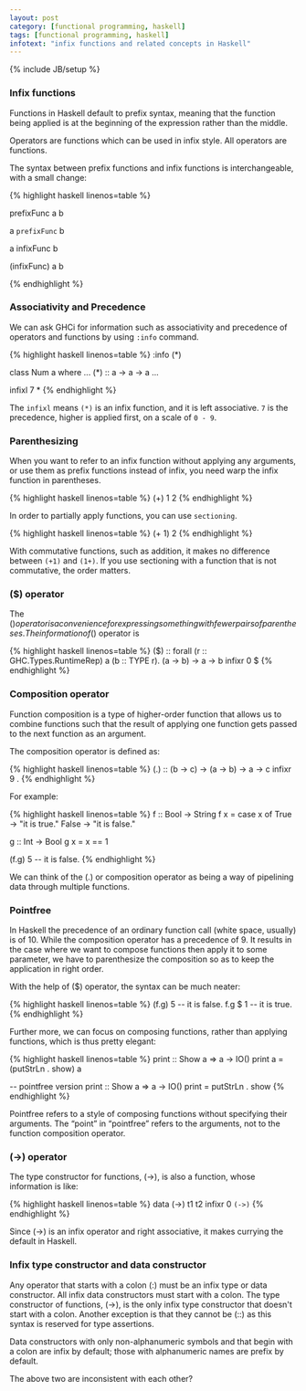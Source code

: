 ```yaml
---
layout: post
category: [functional programming, haskell]
tags: [functional programming, haskell]
infotext: "infix functions and related concepts in Haskell"
---
```

{% include JB/setup %}

### Infix functions

Functions in Haskell default to prefix syntax, meaning that the function 
being applied is at the beginning of the expression rather than the middle.

Operators are functions which can be used in infix style. All operators 
are functions.

The syntax between prefix functions and infix functions is interchangeable, 
with a small change:

{% highlight haskell linenos=table %}

prefixFunc a b

a `prefixFunc` b

a infixFunc b

(infixFunc) a b

{% endhighlight %}

### Associativity and Precedence

We can ask GHCi for information such as associativity and precedence of 
operators and functions by using `:info` command.

{% highlight haskell linenos=table %}
:info (*)

class Num a where
  ...
  (*) :: a -> a -> a
  ...

infixl 7 *
{% endhighlight %}

The `infixl` means `(*)` is an infix function, and it is left associative. 
`7` is the precedence, higher is applied first, on a scale of `0 - 9`.

### Parenthesizing

When you want to refer to an infix function without applying any arguments, 
or use them as prefix functions instead of infix, you need warp the infix 
function in parentheses.

{% highlight haskell linenos=table %}
(+) 1 2
{% endhighlight %}

In order to partially apply functions, you can use `sectioning`.

{% highlight haskell linenos=table %}
(+ 1) 2
{% endhighlight %}

With commutative functions, such as addition, it makes no difference between 
`(+1)` and `(1+)`. If you use sectioning with a function that is not 
commutative, the order matters.

### ($) operator

The ($) operator is a convenience for expressing something with fewer pairs 
of parentheses. The information of ($) operator is

{% highlight haskell linenos=table %}
($) ::
  forall (r :: GHC.Types.RuntimeRep) a (b :: TYPE r).
  (a -> b) -> a -> b
infixr 0 $
{% endhighlight %}

### Composition operator

Function composition is a type of higher-order function that allows us to 
combine functions such that the result of applying one function gets passed 
to the next function as an argument.

The composition operator is defined as:

{% highlight haskell linenos=table %}
(.) :: (b -> c) -> (a -> b) -> a -> c
infixr 9 .
{% endhighlight %}

For example:

{% highlight haskell linenos=table %}
f :: Bool -> String
f x = 
  case x of
    True -> "it is true."
    False -> "it is false."

g :: Int -> Bool
g x = x == 1

(f.g) 5 -- it is false.
{% endhighlight %}

We can think of the (.) or composition operator as being a way of pipelining 
data through multiple functions.

### Pointfree

In Haskell the precedence of an ordinary function call (white space, usually) 
is of 10. While the composition operator has a precedence of 9. It results 
in the case where we want to compose functions then apply it to some parameter, 
we have to parenthesize the composition so as to keep the application in 
right order.

With the help of ($) operator, the syntax can be much neater:

{% highlight haskell linenos=table %}
(f.g) 5 -- it is false.
f.g $ 1 -- it is true.
{% endhighlight %}

Further more, we can focus on composing functions, rather than applying functions, 
which is thus pretty elegant:

{% highlight haskell linenos=table %}
print :: Show a => a -> IO()
print a = (putStrLn . show) a

-- pointfree version
print :: Show a => a -> IO()
print = putStrLn . show
{% endhighlight %}

Pointfree refers to a style of composing functions without specifying their 
arguments. The “point” in “pointfree” refers to the arguments, not to the function 
composition operator.

### (->) operator

The type constructor for functions, (->), is also a function, whose information 
is like:

{% highlight haskell linenos=table %}
data (->) t1 t2
infixr 0 `(->)`
{% endhighlight %}

Since (->) is an infix operator and right associative, it makes currying the default 
in Haskell.

### Infix type constructor and data constructor

Any operator that starts with a colon (:) must be an infix type or data constructor. 
All infix data constructors must start with a colon. The type constructor of functions, 
(->), is the only infix type constructor that doesn't start with a colon. Another exception 
is that they cannot be (::) as this syntax is reserved for type assertions.

Data constructors with only non-alphanumeric symbols and that begin with a colon are infix by 
default; those with alphanumeric names are prefix by default.

The above two are inconsistent with each other?